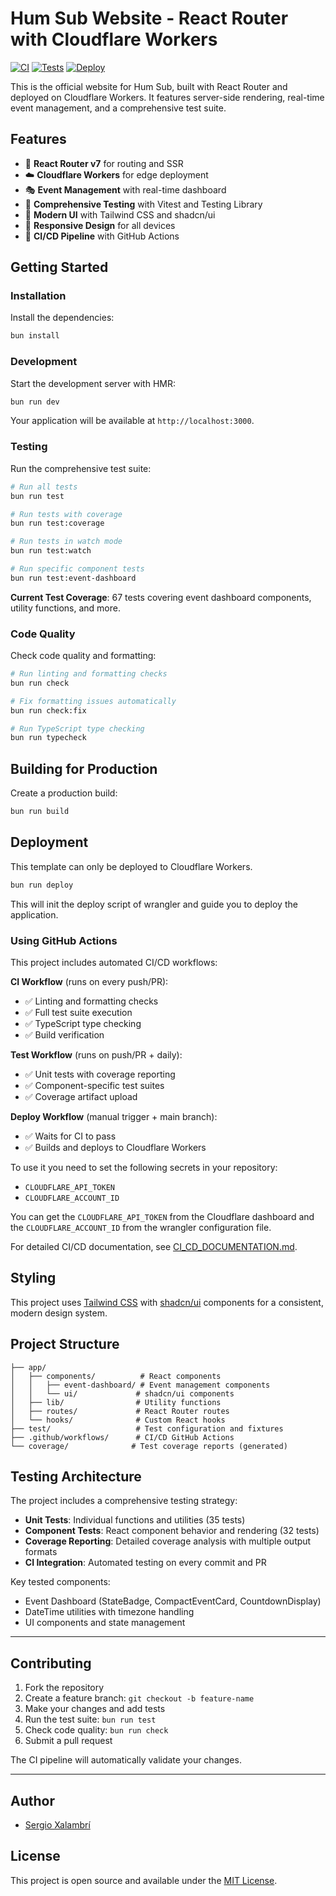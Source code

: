 # Hum Sub Website - React Router with Cloudflare Workers

[![CI](https://github.com/rajeshg/humsub-website-rr/actions/workflows/ci.yml/badge.svg)](https://github.com/rajeshg/humsub-website-rr/actions/workflows/ci.yml)
[![Tests](https://github.com/rajeshg/humsub-website-rr/actions/workflows/test.yml/badge.svg)](https://github.com/rajeshg/humsub-website-rr/actions/workflows/test.yml)
[![Deploy](https://github.com/rajeshg/humsub-website-rr/actions/workflows/deploy.yml/badge.svg)](https://github.com/rajeshg/humsub-website-rr/actions/workflows/deploy.yml)

This is the official website for Hum Sub, built with React Router and deployed on Cloudflare Workers. It features server-side rendering, real-time event management, and a comprehensive test suite.

## Features

- 🚀 **React Router v7** for routing and SSR
- ☁️ **Cloudflare Workers** for edge deployment  
- 🎭 **Event Management** with real-time dashboard
- 🧪 **Comprehensive Testing** with Vitest and Testing Library
- 🎨 **Modern UI** with Tailwind CSS and shadcn/ui
- 📱 **Responsive Design** for all devices
- 🔄 **CI/CD Pipeline** with GitHub Actions

## Getting Started

### Installation

Install the dependencies:

```bash
bun install
```

### Development

Start the development server with HMR:

```bash
bun run dev
```

Your application will be available at `http://localhost:3000`.

### Testing

Run the comprehensive test suite:

```bash
# Run all tests
bun run test

# Run tests with coverage
bun run test:coverage

# Run tests in watch mode
bun run test:watch

# Run specific component tests
bun run test:event-dashboard
```

**Current Test Coverage**: 67 tests covering event dashboard components, utility functions, and more.

### Code Quality

Check code quality and formatting:

```bash
# Run linting and formatting checks
bun run check

# Fix formatting issues automatically
bun run check:fix

# Run TypeScript type checking
bun run typecheck
```

## Building for Production

Create a production build:

```bash
bun run build
```

## Deployment

This template can only be deployed to Cloudflare Workers.

```bash
bun run deploy
```

This will init the deploy script of wrangler and guide you to deploy the application.

### Using GitHub Actions

This project includes automated CI/CD workflows:

**CI Workflow** (runs on every push/PR):
- ✅ Linting and formatting checks
- ✅ Full test suite execution  
- ✅ TypeScript type checking
- ✅ Build verification

**Test Workflow** (runs on push/PR + daily):
- ✅ Unit tests with coverage reporting
- ✅ Component-specific test suites
- ✅ Coverage artifact upload

**Deploy Workflow** (manual trigger + main branch):
- ✅ Waits for CI to pass
- ✅ Builds and deploys to Cloudflare Workers

To use it you need to set the following secrets in your repository:

- `CLOUDFLARE_API_TOKEN`
- `CLOUDFLARE_ACCOUNT_ID`

You can get the `CLOUDFLARE_API_TOKEN` from the Cloudflare dashboard and the `CLOUDFLARE_ACCOUNT_ID` from the wrangler configuration file.

For detailed CI/CD documentation, see [CI_CD_DOCUMENTATION.md](./CI_CD_DOCUMENTATION.md).

## Styling

This project uses [Tailwind CSS](https://tailwindcss.com/) with [shadcn/ui](https://ui.shadcn.com/) components for a consistent, modern design system.

## Project Structure

```
├── app/
│   ├── components/          # React components
│   │   ├── event-dashboard/ # Event management components
│   │   └── ui/             # shadcn/ui components
│   ├── lib/                # Utility functions
│   ├── routes/             # React Router routes
│   └── hooks/              # Custom React hooks
├── test/                   # Test configuration and fixtures
├── .github/workflows/      # CI/CD GitHub Actions
└── coverage/              # Test coverage reports (generated)
```

## Testing Architecture

The project includes a comprehensive testing strategy:

- **Unit Tests**: Individual functions and utilities (35 tests)
- **Component Tests**: React component behavior and rendering (32 tests)  
- **Coverage Reporting**: Detailed coverage analysis with multiple output formats
- **CI Integration**: Automated testing on every commit and PR

Key tested components:
- Event Dashboard (StateBadge, CompactEventCard, CountdownDisplay)
- DateTime utilities with timezone handling
- UI components and state management

---

## Contributing

1. Fork the repository
2. Create a feature branch: `git checkout -b feature-name`
3. Make your changes and add tests
4. Run the test suite: `bun run test`
5. Check code quality: `bun run check`
6. Submit a pull request

The CI pipeline will automatically validate your changes.

---

## Author

- [Sergio Xalambrí](https://sergiodxa.com)

## License

This project is open source and available under the [MIT License](LICENSE).
